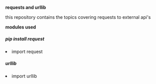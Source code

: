 <b>requests and urllib</b>
<p>this repository contains the topics covering requests to external api's</p>
<b>modules used</b>
<h5>pip install request</h5>
<li>import request</li>
<h5>urllib</h5>
<li>import urllib</li>